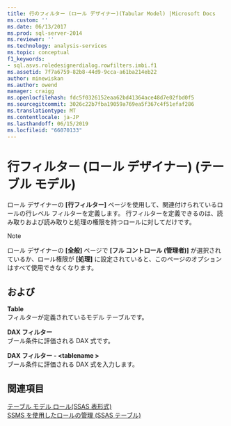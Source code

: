 ```yaml
---
title: 行のフィルター (ロール デザイナー)(Tabular Model) |Microsoft Docs
ms.custom: ''
ms.date: 06/13/2017
ms.prod: sql-server-2014
ms.reviewer: ''
ms.technology: analysis-services
ms.topic: conceptual
f1_keywords:
- sql.asvs.roledesignerdialog.rowfilters.imbi.f1
ms.assetid: 7f7a6759-82b8-44d9-9cca-a61ba214eb22
author: minewiskan
ms.author: owend
manager: craigg
ms.openlocfilehash: fdc5f0326152eaa62bd41364ace48d7e02fbd0f5
ms.sourcegitcommit: 3026c22b7fba19059a769ea5f367c4f51efaf286
ms.translationtype: MT
ms.contentlocale: ja-JP
ms.lasthandoff: 06/15/2019
ms.locfileid: "66070133"
---
```

# <a name="row-filters-role-designertabular-model"></a>行フィルター (ロール デザイナー) (テーブル モデル)
  ロール デザイナーの **[行フィルター]** ページを使用して、関連付けられているロールの行レベル フィルターを定義します。 行フィルターを定義できるのは、読み取りおよび読み取りと処理の権限を持つロールに対してだけです。  
  
> [!NOTE]  
>  ロール デザイナーの **[全般]** ページで **[フル コントロール (管理者)]** が選択されているか、ロール権限が **[処理]** に設定されていると、このページのオプションはすべて使用できなくなります。  
  
## <a name="options"></a>および  
 **Table**  
 フィルターが定義されているモデル テーブルです。  
  
 **DAX フィルター**  
 ブール条件に評価される DAX 式です。  
  
 **DAX フィルター - \<tablename >**  
 ブール条件に評価される DAX 式を入力します。  
  
## <a name="see-also"></a>関連項目  
 [テーブル モデル ロール&#40;SSAS 表形式&#41;](tabular-models/roles-ssas-tabular.md)   
 [SSMS を使用したロールの管理 (SSAS テーブル)](tabular-models/manage-roles-by-using-ssms-ssas-tabular.md)  
  
  
